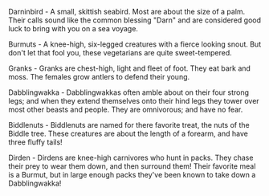 Darninbird - A small, skittish seabird. Most are about the size of a palm. Their
calls sound like the common blessing "Darn" and are considered good luck to
bring with you on a sea voyage.

Burmuts - A knee-high, six-legged creatures with a fierce looking snout. But
don't let that fool you, these vegetarians are quite sweet-tempered.

Granks - Granks are chest-high, light and fleet of foot. They eat bark and moss.
The females grow antlers to defend their young.

Dabblingwakka - Dabblingwakkas often amble about on their four strong legs; and
when they extend themselves onto their hind legs they tower over most other
beasts and people. They are omnivorous; and have no fear.

Biddlenuts - Biddlenuts are named for there favorite treat, the nuts of the
Biddle tree. These creatures are about the length of a forearm, and have three
fluffy tails!

Dirden - Dirdens are knee-high carnivores who hunt in packs. They chase their
prey to wear them down, and then surround them! Their favorite meal is a Burmut,
but in large enough packs they've been known to take down a Dabblingwakka!

